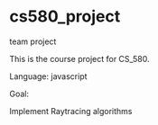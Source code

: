 cs580_project
=============

team project 

This is the course project for CS_580.

Language: javascript

Goal: 

Implement Raytracing algorithms
